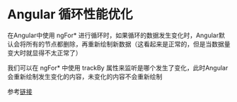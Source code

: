# Angular 循环性能优化

在Angular中使用 ngFor* 进行循环时，如果循环的数据发生变化时，Angular默认会将所有的节点都删除，再重新绘制新数据（这看起来是正常的，但是当数据量变大时就显得不太正常了）

我们可以在 ngFor* 中使用 trackBy 属性来监听是哪个发生了变化，此时Angular会重新绘制发生变化的内容，未变化的内容不会重新绘制

参考[链接](https://www.cnblogs.com/cme-kai/p/8358915.html)